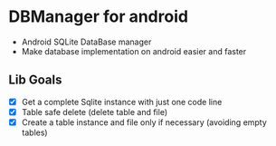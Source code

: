 # DBManager for android
- Android SQLite DataBase manager
- Make database implementation on android easier and faster

## Lib Goals
- [x] Get a complete Sqlite instance with just one code line
- [x] Table safe delete (delete table and file)
- [x] Create a table instance and file only if necessary (avoiding empty tables)
